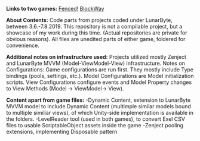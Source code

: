 **Links to two games:**
[Fenced!]()
[BlockWay]()

**About Contents:**
Code parts from projects coded under LunarByte, between 3.6.-7.8.2019.
This repository is not a compilable project, but a showcase of my work during this time.
(Actual repositories are private for obvious reasons).
All files are unedited parts of either game, foldered for convenience.

**Additional notes on infrastructure used:**
Projects utilized mostly Zenject and LunarByte MVVM (Model-ViewModel-View) infrastructure.
Notes on Configurations:
Game configurations are run first. They mostly include Type bindings (pools, settings, etc.).
Model Configurations are Model initialization scripts.
View Configurations configure events and Model Property changes to View Methods (Model -> ViewModel-> View).

**Content apart from game files:**
-Dynamic Content, extension to LunarByte MVVM model to include Dynamic Content (multimple similar models bound to multiple similiar views), of which Unity-side implementation is available in the folders.
-LevelReader tool (used in both games), to convert Exel CSV files to usable ScriptableObject assets inside the game
-Zenject pooling extensions, implementing Disposable pattern

